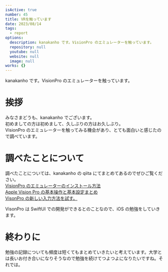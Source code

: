 ```yaml
---
isActive: true
number: 45
title: VRを触っています
date: 2023/08/14
tags:
  - report
options:
  description: kanakanho です。VisionPro のエミュレーターを触っています。
  repository: null
  youtube: null
  website: null
  image: null
works: {}
---
```


kanakanho です。VisionPro のエミュレーターを触っています。

<!--more-->

# 挨拶

みなさまどうも、kanakanho でございます。  
初めましての方は初めまして、久しぶりの方はお久しぶり。  
VisionPro のエミュレーターを触ってみる機会があり、とても面白いと感じたので調べています。

# 調べたことについて

調べたことについては、kanakanho の qiita にてまとめてあるのでぜひご覧ください。  
[VisionPro のエミュレーターのインストール方法](https://qiita.com/kanakanho/items/4dd7448aad63a6beb20a)  
[Apple Vision Pro の基本操作と基本設定まとめ](https://qiita.com/kanakanho/items/bc2eb6c87c3644d630c0)  
[VisonPro の新しい入力方法を試す。](https://qiita.com/kanakanho/items/69f512ff8f81480b00a6)

VisonPro は SwiftUI での開発ができるとのことなので、iOS の勉強をしていきます。

# 終わりに

勉強の記録についても頻度は短くてもまとめていきたいと考えています。大学とは長いお付き合いになりそうなので勉強を続けてつよつよになりたいですね。それでは。
